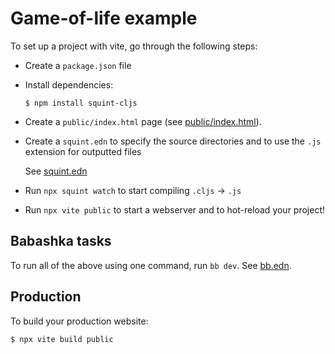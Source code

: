 # Game-of-life example

To set up a project with vite, go through the following steps:

- Create a `package.json` file

- Install dependencies:

  ```  
  $ npm install squint-cljs
  ```

- Create a `public/index.html` page (see [public/index.html](public/index.html)).

- Create a `squint.edn` to specify the source directories and to use the `.js`
  extension for outputted files

  See [squint.edn](squint.edn)

- Run `npx squint watch` to start compiling `.cljs` -> `.js`

- Run `npx vite public` to start a webserver and to hot-reload your project!

## Babashka tasks

To run all of the above using one command, run `bb dev`. See [bb.edn](bb.edn).

## Production

To build your production website:

```
$ npx vite build public
```
